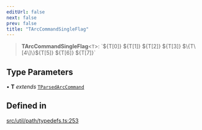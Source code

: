 ```yaml
---
editUrl: false
next: false
prev: false
title: "TArcCommandSingleFlag"
---
```


> **TArcCommandSingleFlag**\<`T`\>: \`$\{T\[0\]\} $\{T\[1\]\} $\{T\[2\]\} $\{T\[3\]\} $\{T\[4\]\}$\{T\[5\]\} $\{T\[6\]\} $\{T\[7\]\}\`

## Type Parameters

• **T** *extends* [`TParsedArcCommand`](/api/namespaces/util/type-aliases/tparsedarccommand/)

## Defined in

[src/util/path/typedefs.ts:253](https://github.com/fabricjs/fabric.js/blob/a0b4adf41e0a1fd81824114cedd4c32bfb8cac25/src/util/path/typedefs.ts#L253)
